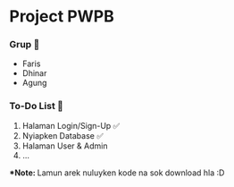 # Project PWPB

### Grup 👥
- Faris
- Dhinar
- Agung


### To-Do List 🔧
1. Halaman Login/Sign-Up ✅
2. Nyiapken Database ✅
3. Halaman User & Admin
4. ...



<b>*Note: </b>Lamun arek nuluyken kode na sok download hla :D
